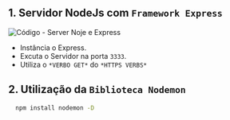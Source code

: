 ## 1. Servidor NodeJs com **`Framework Express`**
  ![Código - Server Noje e Express](../.vscode/img/ServerNode.png) 

  * Instância o Express.
  * Excuta o Servidor na porta `3333`.
  * Utiliza o `*VERBO GET*` do  `*HTTPS VERBS*`



## 2. Utilização da `Biblioteca Nodemon`

```bash
  npm install nodemon -D

```

